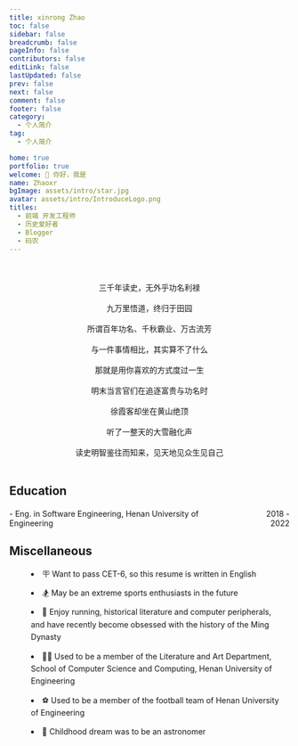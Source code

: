 ```yaml
---
title: xinrong Zhao
toc: false
sidebar: false
breadcrumb: false
pageInfo: false
contributors: false
editLink: false
lastUpdated: false
prev: false
next: false
comment: false
footer: false
category:
  - 个人简介
tag:
  - 个人简介

home: true
portfolio: true
welcome: 👋 你好，我是
name: Zhaoxr
bgImage: assets/intro/star.jpg
avatar: assets/intro/IntroduceLogo.png
titles:
  - 前端 开发工程师
  - 历史爱好者
  - Blogger
  - 码农
---
```



<div style="text-align:center; opacity: 1;  padding-top: 37px; padding-bottom: 0px;">
        三千年读史，无外乎功名利禄<br/><br/>
        九万里悟道，终归于田园<br/><br/>
        所谓百年功名、千秋霸业、万古流芳<br/><br/>
        与一件事情相比，其实算不了什么<br/><br/>
        那就是用你喜欢的方式度过一生<br/><br/>
        明末当言官们在追逐富贵与功名时 <br/><br/>
        徐霞客却坐在黄山绝顶 <br/><br/>
        听了一整天的大雪融化声 <br/><br/>
        读史明智鉴往而知来，见天地见众生见自己<br/><br/>
</div>

## Education


<div class="edu-item" style="display: flex; justify-content: space-between; max-width: 710px; margin: 20px auto;">
    <div style="text-align: left;">
        - Eng. in Software Engineering, Henan University of Engineering
    </div>
    <div style="margin-left: 5px;text-align: right;">
        2018 - 2022
    </div>
</div>


## Miscellaneous

<div class="misc-container">
<ul>
<li>🪧 Want to pass CET-6, so this resume is written in English</li>
<li>🏂 May be an extreme sports enthusiasts in the future</li>
<li>💪 Enjoy running, historical literature and computer peripherals, and have recently become obsessed with the history of the Ming Dynasty</li>
<li>🧍‍♂️ Used to be a member of the Literature and Art Department, School of Computer Science and Computing, Henan University of Engineering</li>
<li>⚽ Used to be a member of the football team of Henan University of Engineering</li>
<li>🔭 Childhood dream was to be an astronomer</li>
</ul>
</div>




<style>
@media (max-width: 600px) {
  .edu-item {
    flex-direction: column;
    text-align: center;
  }
  .edu-item div {
    text-align: center !important;
    margin: 5px 0;
  }
}
.misc-container {
  max-width: 710px;
  margin: 0 auto;  
  padding: 0 15px; 
}

.misc-container li {
  margin: 12px 0;
  line-height: 1.6;
  list-style-position: inside; 
}
</style>